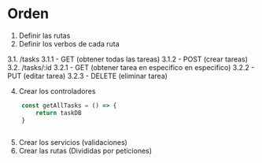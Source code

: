 # Orden

1. Definir las rutas
2. Definir los verbos de cada ruta

3.1. /tasks
3.1.1  - GET (obtener todas las tareas)
3.1.2  - POST (crear tareas)
3.2. /tasks/:id
3.2.1  - GET (obtener tarea en especifico en especifico)
3.2.2  - PUT (editar tarea)
3.2.3  - DELETE (eliminar tarea)

4. Crear los controladores
```javascript
    const getAllTasks = () => {
        return taskDB
    }
    
```

5. Crear los servicios (validaciones)
6. Crear las rutas     (Divididas por peticiones)